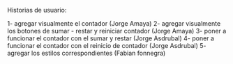 Historias de usuario:


1- agregar visualmente el contador (Jorge Amaya)
2- agregar visualmente los botones de sumar - restar y reiniciar contador (Jorge Amaya)
3- poner a funcionar el contador con el sumar y restar (Jorge Asdrubal)
4- poner a funcionar el contador con el reinicio de contador (Jorge Asdrubal)
5- agregar los estilos correspondientes (Fabian fonnegra)